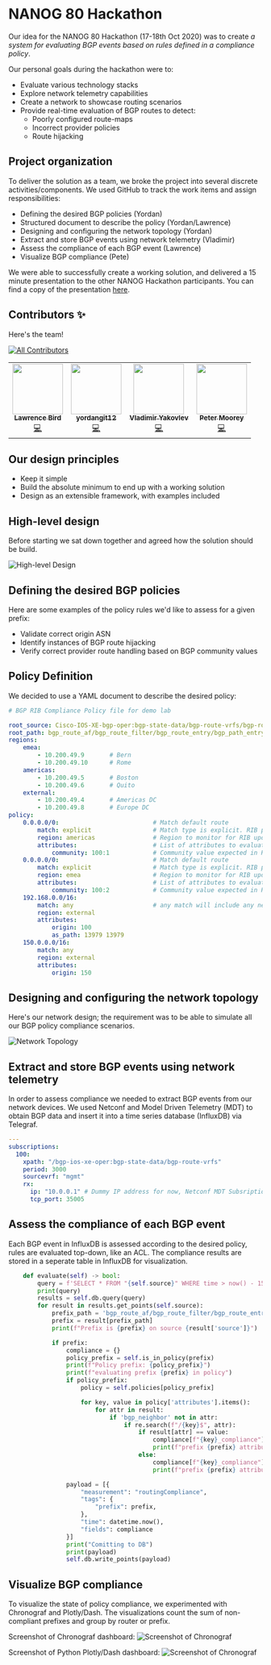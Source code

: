 # NANOG 80 Hackathon

Our idea for the NANOG 80 Hackathon (17-18th Oct 2020) was to create *a system for evaluating BGP events based on rules defined in a compliance policy*.  

Our personal goals during the hackathon were to:

- Evaluate various technology stacks
- Explore network telemetry capabilities
- Create a network to showcase routing scenarios
- Provide real-time evaluation of BGP routes to detect:
  * Poorly configured route-maps
  * Incorrect provider policies
  * Route hijacking

## Project organization

To deliver the solution as a team, we broke the project into several discrete activities/components.  We used GitHub to track the work items and assign responsibilities:

- Defining the desired BGP policies (Yordan)
- Structured document to describe the policy (Yordan/Lawrence)
- Designing and configuring the network topology (Yordan)
- Extract and store BGP events using network telemetry (Vladimir)
- Assess the compliance of each BGP event (Lawrence)
- Visualize BGP compliance (Pete)

We were able to successfully create a working solution, and delivered a 15 minute presentation to the other NANOG Hackathon participants.  You can find a copy of the presentation [here](https://github.com/petermoorey/NANOG-80-Hackathon/blob/main/docs/NANOG%20Presentation.pdf).

## Contributors ✨

Here's the team!

<!-- ALL-CONTRIBUTORS-BADGE:START - Do not remove or modify this section -->
[![All Contributors](https://img.shields.io/badge/all_contributors-4-orange.svg?style=flat-square)](#contributors-)
<!-- ALL-CONTRIBUTORS-BADGE:END -->

<!-- ALL-CONTRIBUTORS-LIST:START - Do not remove or modify this section -->
<!-- prettier-ignore-start -->
<!-- markdownlint-disable -->
<table>
  <tr>
    <td align="center"><a href="https://github.com/TheBirdsNest"><img src="https://avatars3.githubusercontent.com/u/31070227?v=4" width="100px;" alt=""/><br /><sub><b>Lawrence Bird</b></sub></a><br /><a href="https://github.com/petermoorey/NANOG-80-Hackathon/commits?author=TheBirdsNest" title="Code">💻</a></td>
    <td align="center"><a href="https://github.com/yordangit12"><img src="https://avatars1.githubusercontent.com/u/47042822?v=4" width="100px;" alt=""/><br /><sub><b>yordangit12</b></sub></a><br /><a href="#infra-yordangit12" title="Infrastructure (Hosting, Build-Tools, etc)">💻</a></td>
    <td align="center"><a href="https://github.com/VladimirGHC"><img src="https://avatars1.githubusercontent.com/u/72935381?v=4" width="100px;" alt=""/><br /><sub><b>Vladimir Yakovlev</b></sub></a><br /><a href="https://github.com/petermoorey/NANOG-80-Hackathon/commits?author=VladimirGHC" title="Code">💻</a></td>
    <td align="center"><a href="https://www.linkedin.com/in/pmoorey"><img src="https://avatars3.githubusercontent.com/u/10014623?v=4" width="100px;" alt=""/><br /><sub><b>Peter Moorey</b></sub></a><br /><a href="https://github.com/petermoorey/NANOG-80-Hackathon/commits?author=petermoorey" title="Code">💻</a></td>
  </tr>
</table>

<!-- markdownlint-enable -->
<!-- prettier-ignore-end -->
<!-- ALL-CONTRIBUTORS-LIST:END -->

## Our design principles

- Keep it simple
- Build the absolute minimum to end up with a working solution
- Design as an extensible framework, with examples included

## High-level design

Before starting we sat down together and agreed how the solution should be build.

![High-level Design](https://github.com/petermoorey/NANOG-80-Hackathon/blob/main/docs/SystemDesign.drawio.svg)

## Defining the desired BGP policies

Here are some examples of the policy rules we'd like to assess for a given prefix:

- Validate correct origin ASN 
- Identify instances of BGP route hijacking
- Verify correct provider route handling based on BGP community values

## Policy Definition

We decided to use a YAML document to describe the desired policy:

```yaml
# BGP RIB Compliance Policy file for demo lab

root_source: Cisco-IOS-XE-bgp-oper:bgp-state-data/bgp-route-vrfs/bgp-route-vrf
root_path: bgp_route_af/bgp_route_filter/bgp_route_entry/bgp_path_entry/
regions:
    emea:
        - 10.200.49.9       # Bern
        - 10.200.49.10      # Rome
    americas:
        - 10.200.49.5       # Boston
        - 10.200.49.6       # Quito
    external:
        - 10.200.49.4       # Americas DC
        - 10.200.49.8       # Europe DC
policy:
    0.0.0.0/0:                          # Match default route
        match: explicit                 # Match type is explicit. RIB prefix must match 0.0.0.0/0 exactly
        region: americas                # Region to monitor for RIB updates on
        attributes:                     # List of attributes to evaluate and expected values
            community: 100:1            # Community value expected in RIB update
    0.0.0.0/0:                          # Match default route
        match: explicit                 # Match type is explicit. RIB prefix must match 0.0.0.0/0 exactly
        region: emea                    # Region to monitor for RIB updates on
        attributes:                     # List of attributes to evaluate and expected values
            community: 100:2            # Community value expected in RIB update
    192.168.0.0/16:
        match: any                      # any match will include any network prefix that is within the subnet, or the subnet itself
        region: external
        attributes:
            origin: 100
            as_path: 13979 13979
    150.0.0.0/16:
        match: any
        region: external
        attributes:
            origin: 150
```

## Designing and configuring the network topology

Here's our network design; the requirement was to be able to simulate all our BGP policy compliance scenarios.

![Network Topology](https://github.com/petermoorey/NANOG-80-Hackathon/blob/main/docs/images/Network%20Topology.png)

## Extract and store BGP events using network telemetry

In order to assess compliance we needed to extract BGP events from our network devices.  We used Netconf and Model Driven Telemetry (MDT) to obtain BGP data and insert it into a time series database (InfluxDB) via Telegraf.

```yaml
---
subscriptions:
  100:
    xpath: "/bgp-ios-xe-oper:bgp-state-data/bgp-route-vrfs"
    period: 3000
    sourcevrf: "mgmt"
    rx:
      ip: "10.0.0.1" # Dummy IP address for now, Netconf MDT Subsription script changes it to the IP address which is supplied to the script
      tcp_port: 35005
```

## Assess the compliance of each BGP event

Each BGP event in InfluxDB is assessed according to the desired policy, rules are evaluated top-down, like an ACL.  The compliance results are stored in a seperate table in InfluxDB for visualization.

```python
    def evaluate(self) -> bool:
        query = f'SELECT * FROM "{self.source}" WHERE time > now() - 15s'
        print(query)
        results = self.db.query(query)
        for result in results.get_points(self.source):
            prefix_path = 'bgp_route_af/bgp_route_filter/bgp_route_entry/prefix'
            prefix = result[prefix_path]
            print(f"Prefix is {prefix} on source {result['source']}")

            if prefix:
                compliance = {}
                policy_prefix = self.is_in_policy(prefix)
                print(f"Policy prefix: {policy_prefix}")
                print(f"evaluating prefix {prefix} in policy")
                if policy_prefix:
                    policy = self.policies[policy_prefix]

                    for key, value in policy['attributes'].items():
                        for attr in result:
                            if 'bgp_neighbor' not in attr:
                                if re.search(f"/{key}$", attr):
                                    if result[attr] == value:
                                        compliance[f"{key}_compliance"] = 0
                                        print(f"prefix {prefix} attribute {key} is {result[attr]} which is compliant based on {value} from source {result['source']}")
                                    else:
                                        compliance[f"{key}_compliance"] = 1
                                        print(f"prefix {prefix} attribute {key} is {result[attr]} which is non-compliant based on {value} from source {result['source']}")

                payload = [{
                    "measurement": "routingCompliance",
                    "tags": {
                        "prefix": prefix,
                    },
                    "time": datetime.now(),
                    "fields": compliance
                }]
                print("Comitting to DB")
                print(payload)
                self.db.write_points(payload)
```

## Visualize BGP compliance

To visualize the state of policy compliance, we experimented with Chronograf and Plotly/Dash.  The visualizations count the sum of non-compliant prefixes and group by router or prefix.

Screenshot of Chronograf dashboard:
![Screenshot of Chronograf](https://github.com/petermoorey/NANOG-80-Hackathon/blob/main/docs/images/Chronograf.jpg?raw=true)

Screenshot of Python Plotly/Dash dashboard:
![Screenshot of Chronograf](https://github.com/petermoorey/NANOG-80-Hackathon/blob/main/docs/images/Plotly.jpg?raw=true)
